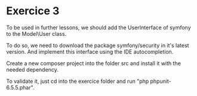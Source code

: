 # Exercice 3

To be used in further lessons, we should add the UserInterface of symfony to the Model\User class.

To do so, we need to download the package symfony/security in it's latest version. And implement this interface using the IDE autocompletion.

Create a new composer project into the folder src and install it with the needed dependency.

To validate it, just cd into the exercice folder and run "php phpunit-6.5.5.phar".
